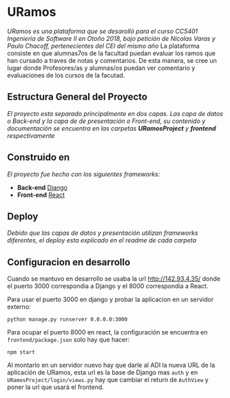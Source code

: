 # URamos
_URamos es una plataforma que se desarolló para el curso CC5401 Ingenieria de Software II en Otoño 2018, bajo petición de
Nicolas Varas y Paulo Chacoff, pertenecientes del CEI del mismo año_
La plataforma consiste en que alumnas7os de la facultad puedan evaluar los ramos que han cursado a traves de notas y comentarios. 
De esta manera, se cree un lugar donde Profesores/as y alumnas/os puedan ver comentario y evaluaciones de los cursos de la facutad.

## Estructura General del Proyecto
_El proyecto esta separado principalmente en dos capas. Las capa de datos o Back-end y la capa de de presentación o Front-end, 
su contenido y documentación se encuentra en las carpetas **URamosProject** y **frontend** respectivamente_

## Construido en
_El proyecto fue hecho con los siguientes frameworks:_
* **Back-end** [Django](https://www.djangoproject.com/)
* **Front-end** [React](https://reactjs.org/)

## Deploy
_Debido que las capas de datos y presentación utilizan frameworks diferentes, el deploy esta explicado en el readme de cada carpeta_

## Configuracion en desarrollo
Cuando se mantuvo en desarrollo se usaba la url http://142.93.4.35/ donde el puerto 3000 correspondia a Django y el 8000 correspondia a React.

Para usar el puerto 3000 en django y probar la aplicacion en un servidor externo: 

```python manage.py runserver 0.0.0.0:3000```

Para ocupar el puerto 8000 en react, la configuración se encuentra en ```frontend/package.json``` solo hay que hacer:

```npm start```

Al montarlo en un servidor nuevo hay que darle al ADI la nueva URL de la aplicación de URamos, esta url es la base de Django mas ```auth``` y en ```URamosProject/login/views.py```  hay que cambiar el return de ```AuthView``` y poner la url que usará el frontend.

